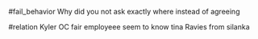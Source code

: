 #fail_behavior 
Why did you not ask exactly where instead of agreeing

#relation 
Kyler 
 OC fair employeee seem to know tina 
 Ravies from silanka